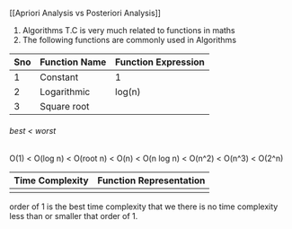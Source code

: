 [[Apriori Analysis vs Posteriori Analysis]]

1. Algorithms T.C is very much related to functions in maths
2. The following functions are commonly used in Algorithms

| Sno | Function Name | Function Expression |
| --- | ------------- | ------------------- |
| 1   | Constant      | 1                   |
| 2   | Logarithmic   | log(n)              |
| 3   | Square root   |                     |
###### best < worst
O(1) < O(log n) < O(root n) < O(n) < O(n log n) < O(n^2) < O(n^3) < O(2^n)

| Time Complexity | Function Representation |
| --------------- | ----------------------- |
|                 |                         |

order of 1 is the best time complexity that we there is no time complexity less than or smaller that order of 1.

